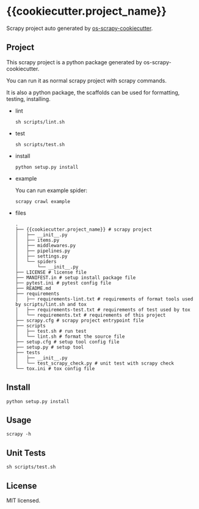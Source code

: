 # {{cookiecutter.project_name}}

Scrapy project auto generated by [os-scrapy-cookiecutter](https://github.com/cfhamlet/os-scrapy-cookiecutter). 


## Project

This scrapy project is a python package generated by os-scrapy-cookiecutter.

You can run it as normal scrapy project with scrapy commands.

It is also a python package, the scaffolds can be used for formatting, testing, installing.

* lint
  
    ```
    sh scripts/lint.sh
    ```

* test

    ```
    sh scripts/test.sh
    ```

* install

    ```
    python setup.py install
    ```

* example

    You can run example spider:

    ```
    scrapy crawl example
    ```

* files

    ```
    .
    ├── {{cookiecutter.project_name}} # scrapy project          
    │   ├── __init__.py
    │   ├── items.py
    │   ├── middlewares.py
    │   ├── pipelines.py
    │   ├── settings.py
    │   └── spiders
    │       └── __init__.py
    ├── LICENSE # license file
    ├── MANIFEST.in # setup install package file
    ├── pytest.ini # pytest config file
    ├── README.md
    ├── requirements
    │   ├── requirements-lint.txt # requirements of format tools used by scripts/lint.sh and tox
    │   ├── requirements-test.txt # requirements of test used by tox
    │   └── requirements.txt # requirements of this project
    ├── scrapy.cfg # scrapy project entrypoint file
    ├── scripts
    │   ├── test.sh # run test 
    │   └── lint.sh # format the source file
    ├── setup.cfg # setup tool config file
    ├── setup.py # setup tool 
    ├── tests
    │   ├── __init__.py
    │   └── test_scrapy_check.py # unit test with scrapy check
    └── tox.ini # tox config file
    ```

## Install

```
python setup.py install
```

## Usage

```
scrapy -h
```

## Unit Tests

```
sh scripts/test.sh
```

## License

MIT licensed.
